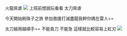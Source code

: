 火龍屌虐
![](https://cdn.jsdelivr.net/gh/photohost/picx-images-hosting@master/20231221/1703139574277.jpg)
上班前想說玩看看
太刀屌虐

今天開始刷珠子之旅
參加救援打滅盡龍我幹你媽在雷人==

太刀越用越順手==
不能貪刀
不能急
這樣就比較容易上紅刃
![](https://cdn.jsdelivr.net/gh/photohost/picx-images-hosting@master/20231221/1703172733496.jpg)
<!-- ##{"timestamp":1703088000}## -->